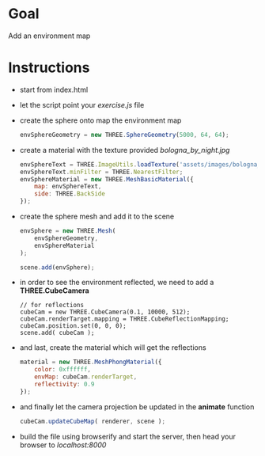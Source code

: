 Goal
====
Add an environment map

Instructions
============

+   start from index.html

+   let the script point your _exercise.js_ file

+   create the sphere onto map the environment map

    ```javascript
    envSphereGeometry = new THREE.SphereGeometry(5000, 64, 64);
    ```

+   create a material with the texture provided _bologna_by_night.jpg_

    ```javascript
    envSphereText = THREE.ImageUtils.loadTexture('assets/images/bologna_by_night.jpg');
    envSphereText.minFilter = THREE.NearestFilter;
    envSphereMaterial = new THREE.MeshBasicMaterial({
        map: envSphereText,
        side: THREE.BackSide
    });
    ```

+   create the sphere mesh and add it to the scene

    ```javascript
    envSphere = new THREE.Mesh(
        envSphereGeometry,
        envSphereMaterial
    );
    
    scene.add(envSphere);
    ```

+   in order to see the environment reflected, we need to add a __THREE.CubeCamera__

    ```
    // for reflections
    cubeCam = new THREE.CubeCamera(0.1, 10000, 512);
    cubeCam.renderTarget.mapping = THREE.CubeReflectionMapping;
    cubeCam.position.set(0, 0, 0);
    scene.add( cubeCam );
    ```

+   and last, create the material which will get the reflections

    ```javascript
    material = new THREE.MeshPhongMaterial({
        color: 0xffffff,
        envMap: cubeCam.renderTarget,
        reflectivity: 0.9
    });
    ```

+   and finally let the camera projection be updated in the __animate__ function

    ```javascript
    cubeCam.updateCubeMap( renderer, scene );
    ```

+   build the file using browserify and start the server, then head your browser to _localhost:8000_

